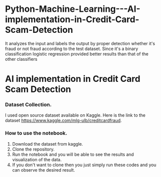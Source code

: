 # Python-Machine-Learning---AI-implementation-in-Credit-Card-Scam-Detection
It analyzes the input and labels the output by proper detection whether it's fraud or not fraud according to the test dataset. Since it's a binary classification logistic regression provided better results than that of the other classifiers

# AI implementation in Credit Card Scam Detection

### Dataset Collection.
I used open source dataset available on Kaggle. Here is the link to the dataset https://www.kaggle.com/mlg-ulb/creditcardfraud. 

### How to use the notebook. 
 1. Download the dataset from kaggle.
 2. Clone the repository. 
 3. Run the notebook and you will be able to see the results and visualization of the data. 
 4. If you don't want to clone then you just simply run these codes and you can observe the desired result.

